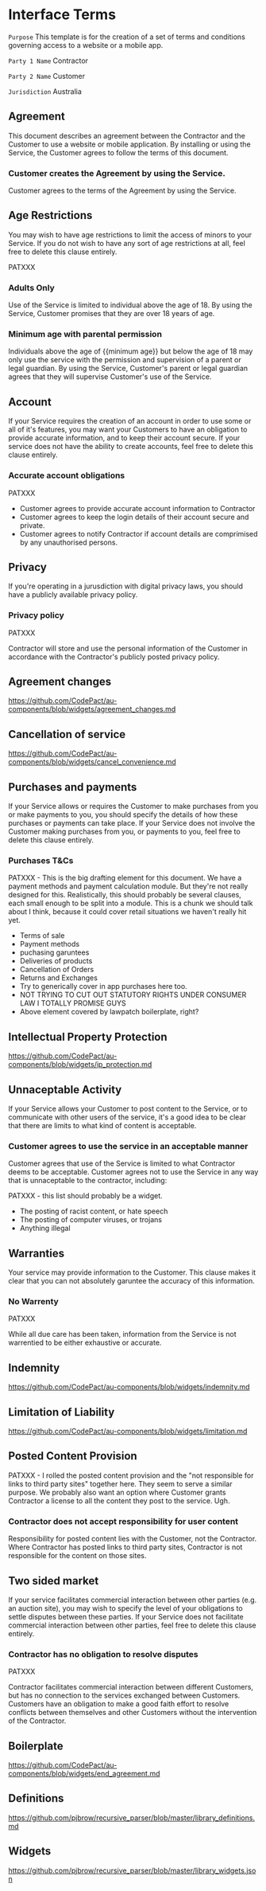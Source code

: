 # Interface Terms

`Purpose` This template is for the creation of a set of terms and conditions governing access to a website or a mobile app.

`Party 1 Name` Contractor

`Party 2 Name` Customer

`Jurisdiction` Australia

## Agreement

This document describes an agreement between the Contractor and the Customer to use a website or mobile application. By installing or using the Service, the Customer agrees to follow the terms of this document.

### Customer creates the Agreement by using the Service.

Customer agrees to the terms of the Agreement by using the Service.

## Age Restrictions

You may wish to have age restrictions to limit the access of minors to your Service. If you do not wish to have any sort of age restrictions at all, feel free to delete this clause entirely.

PATXXX

### Adults Only

Use of the Service is limited to individual above the age of 18. By using the Service, Customer promises that they are over 18 years of age.

### Minimum age with parental permission

Individuals above the age of {{minimum age}} but below the age of 18 may only use the service with the permission and supervision of a parent or legal guardian. By using the Service, Customer's parent or legal guardian agrees that they will supervise Customer's use of the Service.

## Account

If your Service requires the creation of an account in order to use some or all of it's features, you may want your Customers to have an obligation to provide accurate information, and to keep their account secure. If your service does not have the ability to create accounts, feel free to delete this clause entirely.

### Accurate account obligations

PATXXX

- Customer agrees to provide accurate account information to Contractor
- Customer agrees to keep the login details of their account secure and private.
- Customer agrees to notify Contractor if account details are comprimised by any unauthorised persons.

## Privacy

If you're operating in a jurusdiction with digital privacy laws, you should have a publicly available privacy policy.

### Privacy policy

PATXXX

Contractor will store and use the personal information of the Customer in accordance with the Contractor's publicly posted privacy policy.

## Agreement changes

https://github.com/CodePact/au-components/blob/widgets/agreement_changes.md


## Cancellation of service

https://github.com/CodePact/au-components/blob/widgets/cancel_convenience.md

## Purchases and payments

If your Service allows or requires the Customer to make purchases from you or make payments to you, you should specify the details of how these purchases or payments can take place. If your Service does not involve the Customer making purchases from you, or payments to you, feel free to delete this clause entirely.

### Purchases T&Cs

PATXXX - This is the big drafting element for this document. We have a payment methods and payment calculation module. But they're not really designed for this. Realistically, this should probably be several clauses, each small enough to be split into a module. This is a chunk we should talk about I think, because it could cover retail situations we haven't really hit yet.

- Terms of sale
- Payment methods
- puchasing garuntees
- Deliveries of products
- Cancellation of Orders
- Returns and Exchanges
- Try to generically cover in app purchases here too.
- NOT TRYING TO CUT OUT STATUTORY RIGHTS UNDER CONSUMER LAW I TOTALLY PROMISE GUYS
- Above element covered by lawpatch boilerplate, right?

## Intellectual Property Protection

https://github.com/CodePact/au-components/blob/widgets/ip_protection.md

## Unnaceptable Activity

If your Service allows your Customer to post content to the Service, or to communicate with other users of the service, it's a good idea to be clear that there are limits to what kind of content is acceptable.

### Customer agrees to use the service in an acceptable manner

Customer agrees that use of the Service is limited to what Contractor deems to be acceptable. Customer agrees not to use the Service in any way that is unnaceptable to the contractor, including:

PATXXX - this list should probably be a widget.

- The posting of racist content, or hate speech
- The posting of computer viruses, or trojans
- Anything illegal

## Warranties

Your service may provide information to the Customer. This clause makes it clear that you can not absolutely garuntee the accuracy of this information.

### No Warrenty

PATXXX

While all due care has been taken, information from the Service is not warrentied to be either exhaustive or accurate.


## Indemnity

https://github.com/CodePact/au-components/blob/widgets/indemnity.md

## Limitation of Liability

https://github.com/CodePact/au-components/blob/widgets/limitation.md

## Posted Content Provision

PATXXX - I rolled the posted content provision and the "not responsible for links to third party sites" together here. They seem to serve a similar purpose. We probably also want an option where Customer grants Contractor a license to all the content they post to the service. Ugh.

### Contractor does not accept responsibility for user content
Responsibility for posted content lies with the Customer, not the Contractor. Where Contractor has posted links to third party sites, Contractor is not responsible for the content on those sites.


## Two sided market 

If your service facilitates commercial interaction between other parties (e.g. an auction site), you may wish to specify the level of your obligations to settle disputes between these parties. If your Service does not facilitate commercial interaction between other parties, feel free to delete this clause entirely.

### Contractor has no obligation to resolve disputes

PATXXX

 Contractor facilitates commercial interaction between different Customers, but has no connection to the services exchanged between Customers. Customers have an obligation to make a good faith effort to resolve conflicts between themselves and other Customers without the intervention of the Contractor.

## Boilerplate

https://github.com/CodePact/au-components/blob/widgets/end_agreement.md

## Definitions

https://github.com/pjbrow/recursive_parser/blob/master/library_definitions.md

## Widgets

https://github.com/pjbrow/recursive_parser/blob/master/library_widgets.json

